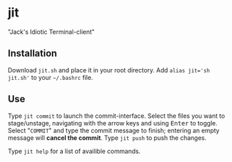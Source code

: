 # jit
"Jack's Idiotic Terminal-client"



## Installation

Download `jit.sh` and place it in your root directory. Add `alias jit='sh jit.sh'` to your `~/.bashrc` file.

## Use

Type `jit commit` to launch the commit-interface. Select the files you want to stage/unstage, navigating with the arrow keys and using <kbd>Enter</kbd> to toggle. Select "`COMMIT`" and type the commit message to finish; entering an empty message will **cancel the commit**. Type `jit push` to push the changes.

Type `jit help` for a list of availible commands.
